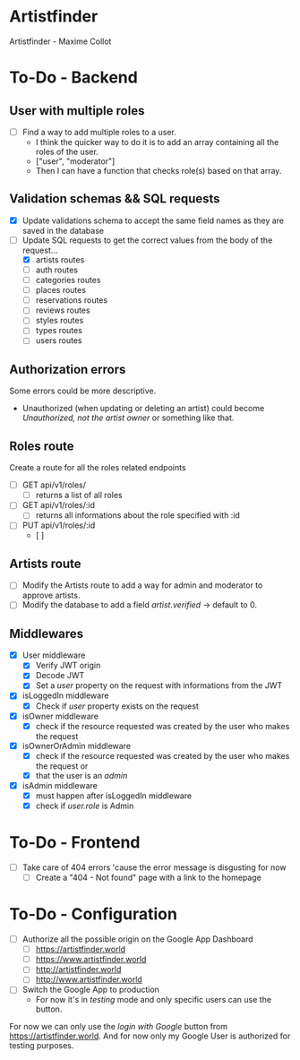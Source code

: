 # Artistfinder
Artistfinder - Maxime Collot

# To-Do - Backend

## User with multiple roles

- [ ] Find a way to add multiple roles to a user.
  - I think the quicker way to do it is to add an array containing all the roles of the user.
  - \["user", "moderator"\]
  - Then I can have a function that checks role(s) based on that array.

## Validation schemas && SQL requests

- [x] Update validations schema to accept the same field names as they are saved in the database
- [ ] Update SQL requests to get the correct values from the body of the request...
  - [x] artists routes
  - [ ] auth routes
  - [ ] categories routes
  - [ ] places routes
  - [ ] reservations routes
  - [ ] reviews routes
  - [ ] styles routes
  - [ ] types routes
  - [ ] users routes

## Authorization errors

Some errors could be more descriptive.

- Unauthorized (when updating or deleting an artist) could become _Unauthorized, not the artist owner_ or something like that.

## Roles route

Create a route for all the roles related endpoints

- [ ] GET api/v1/roles/
  - [ ] returns a list of all roles
- [ ] GET api/v1/roles/:id
  - [ ] returns all informations about the role specified with :id
- [ ] PUT api/v1/roles/:id
  - [ ] 

## Artists route

- [ ] Modify the Artists route to add a way for admin and moderator to approve artists.
- [ ] Modify the database to add a field _artist.verified_ -> default to 0.

## Middlewares

- [x] User middleware
  - [x] Verify JWT origin
  - [x] Decode JWT
  - [x] Set a _user_ property on the request with informations from the JWT
- [x] isLoggedIn middleware
  - [x] Check if _user_ property exists on the request
- [x] isOwner middleware
  - [x] check if the resource requested was created by the user who makes the request
- [x] isOwnerOrAdmin middleware
  - [x] check if the resource requested was created by the user who makes the request or
  - [x] that the user is an _admin_
- [x] isAdmin middleware
  - [x] must happen after isLoggedIn middleware
  - [x] check if _user.role_ is Admin

# To-Do - Frontend

- [ ] Take care of 404 errors 'cause the error message is disgusting for now
  - [ ] Create a "404 - Not found" page with a link to the homepage

# To-Do - Configuration

- [ ] Authorize all the possible origin on the Google App Dashboard 
	- [ ] https://artistfinder.world
	- [ ] https://www.artistfinder.world
	- [ ] http://artistfinder.world
	- [ ] http://www.artistfinder.world

- [ ] Switch the Google App to production
	- For now it's in _testing_ mode and only specific users can use the button.

For now we can only use the _login with Google_ button from https://artistfinder.world.
And for now only my Google User is authorized for testing purposes.

